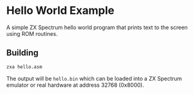 # Hello World Example

A simple ZX Spectrum hello world program that prints text to the screen using ROM routines.

## Building

```bash
zxa hello.asm
```

The output will be `hello.bin` which can be loaded into a ZX Spectrum emulator or real hardware at address 32768 (0x8000).